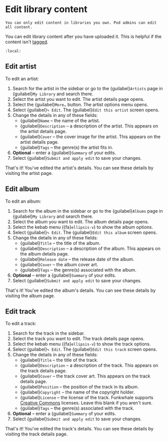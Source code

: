 # Edit library content

```{note}
You can only edit content in libraries you own. Pod admins can edit all content.
```

You can edit library content after you have uploaded it. This is helpful if the content isn't [tagged](tag_music).

```{contents}
:local:
```

## Edit artist

To edit an artist:

1. Search for the artist in the sidebar or go to the {guilabel}`Artists` page in {guilabel}`My Library` and search there.
2. Select the artist you want to edit. The artist details page opens.
3. Select the {guilabel}`More…` button. The artist options menu opens.
4. Select {guilabel}`✎ Edit`. The {guilabel}`Edit this artist` screen opens.
5. Change the details in any of these fields:
   - {guilabel}`Name` – the name of the artist.
   - {guilabel}`Description` – a description of the artist. This appears on the artist details page.
   - {guilabel}`Cover` – the cover image for the artist. This appears on the artist details page.
   - {guilabel}`Tags` – the genre(s) the artist fits in.
6. __Optional__ – enter a {guilabel}`Summary` of your edits.
7. Select {guilabel}`Submit and apply edit` to save your changes.

That's it! You've edited the artist's details. You can see these details by visiting the artist page.

## Edit album

To edit an album:

1. Search for the album in the sidebar or go to the {guilabel}`Albums` page in {guilabel}`My Library` and search there.
2. Select the album you want to edit. The album details page opens.
3. Select the kebab menu ({fa}`ellipsis-v`) to show the album options.
4. Select {guilabel}`✎ Edit`. The {guilabel}`Edit this album` screen opens.
5. Change the details in any of these fields:
   - {guilabel}`Title` – the title of the album.
   - {guilabel}`Description` – a description of the album. This appears on the album details page.
   - {guilabel}`Release date` – the release date of the album.
   - {guilabel}`Cover` – the album cover art.
   - {guilabel}`Tags` – the genre(s) associated with the album.
6. __Optional__ – enter a {guilabel}`Summary` of your edits.
7. Select {guilabel}`Submit and apply edit` to save your changes.

That's it! You've edited the album's details. You can see these details by visiting the album page.

## Edit track

To edit a track:

1. Search for the track in the sidebar.
2. Select the track you want to edit. The track details page opens.
3. Select the kebab menu ({fa}`ellipsis-v`) to show the track options.
4. Select {guilabel}`✎ Edit`. The {guilabel}`Edit this track` screen opens.
5. Change the details in any of these fields:
   - {guilabel}`Title` – the title of the track.
   - {guilabel}`Description` – a description of the track. This appears on the track details page.
   - {guilabel}`Cover` – the track cover art. This appears on the track details page.
   - {guilabel}`Position` – the position of the track in its album.
   - {guilabel}`Copyright` – the name of the copyright holder.
   - {guilabel}`License` – the license of the track. Funkwhale supports [Creative Commons](https://creativecommons.org) licenses. Leave this blank if you aren't sure.
   - {guilabel}`Tags` – the genre(s) associated with the track.
6. __Optional__ – enter a {guilabel}`Summary` of your edits.
7. Select {guilabel}`Submit and apply edit` to save your changes.

That's it! You've edited the track's details. You can see these details by visiting the track details page.
